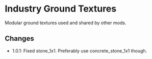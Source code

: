 # Industry Ground Textures

Modular ground textures used and shared by other mods.

## Changes

- 1.0.1: Fixed stone_1x1. Preferably use concrete_stone_1x1 though.

